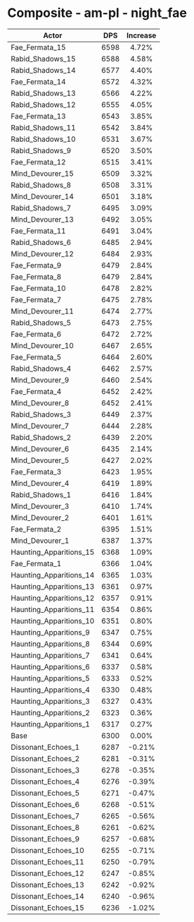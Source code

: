 # Composite - am-pl - night_fae
| Actor | DPS | Increase |
|---|:---:|:---:|
|Fae_Fermata_15|6598|4.72%|
|Rabid_Shadows_15|6588|4.58%|
|Rabid_Shadows_14|6577|4.40%|
|Fae_Fermata_14|6572|4.32%|
|Rabid_Shadows_13|6566|4.22%|
|Rabid_Shadows_12|6555|4.05%|
|Fae_Fermata_13|6543|3.85%|
|Rabid_Shadows_11|6542|3.84%|
|Rabid_Shadows_10|6531|3.67%|
|Rabid_Shadows_9|6520|3.50%|
|Fae_Fermata_12|6515|3.41%|
|Mind_Devourer_15|6509|3.32%|
|Rabid_Shadows_8|6508|3.31%|
|Mind_Devourer_14|6501|3.18%|
|Rabid_Shadows_7|6495|3.09%|
|Mind_Devourer_13|6492|3.05%|
|Fae_Fermata_11|6491|3.04%|
|Rabid_Shadows_6|6485|2.94%|
|Mind_Devourer_12|6484|2.93%|
|Fae_Fermata_9|6479|2.84%|
|Fae_Fermata_8|6479|2.84%|
|Fae_Fermata_10|6478|2.82%|
|Fae_Fermata_7|6475|2.78%|
|Mind_Devourer_11|6474|2.77%|
|Rabid_Shadows_5|6473|2.75%|
|Fae_Fermata_6|6472|2.72%|
|Mind_Devourer_10|6467|2.65%|
|Fae_Fermata_5|6464|2.60%|
|Rabid_Shadows_4|6462|2.57%|
|Mind_Devourer_9|6460|2.54%|
|Fae_Fermata_4|6452|2.42%|
|Mind_Devourer_8|6452|2.41%|
|Rabid_Shadows_3|6449|2.37%|
|Mind_Devourer_7|6444|2.28%|
|Rabid_Shadows_2|6439|2.20%|
|Mind_Devourer_6|6435|2.14%|
|Mind_Devourer_5|6427|2.02%|
|Fae_Fermata_3|6423|1.95%|
|Mind_Devourer_4|6419|1.89%|
|Rabid_Shadows_1|6416|1.84%|
|Mind_Devourer_3|6410|1.74%|
|Mind_Devourer_2|6401|1.61%|
|Fae_Fermata_2|6395|1.51%|
|Mind_Devourer_1|6387|1.37%|
|Haunting_Apparitions_15|6368|1.09%|
|Fae_Fermata_1|6366|1.04%|
|Haunting_Apparitions_14|6365|1.03%|
|Haunting_Apparitions_13|6361|0.97%|
|Haunting_Apparitions_12|6357|0.91%|
|Haunting_Apparitions_11|6354|0.86%|
|Haunting_Apparitions_10|6351|0.80%|
|Haunting_Apparitions_9|6347|0.75%|
|Haunting_Apparitions_8|6344|0.69%|
|Haunting_Apparitions_7|6341|0.64%|
|Haunting_Apparitions_6|6337|0.58%|
|Haunting_Apparitions_5|6333|0.52%|
|Haunting_Apparitions_4|6330|0.48%|
|Haunting_Apparitions_3|6327|0.43%|
|Haunting_Apparitions_2|6323|0.36%|
|Haunting_Apparitions_1|6317|0.27%|
|Base|6300|0.00%|
|Dissonant_Echoes_1|6287|-0.21%|
|Dissonant_Echoes_2|6281|-0.31%|
|Dissonant_Echoes_3|6278|-0.35%|
|Dissonant_Echoes_4|6276|-0.39%|
|Dissonant_Echoes_5|6271|-0.47%|
|Dissonant_Echoes_6|6268|-0.51%|
|Dissonant_Echoes_7|6265|-0.56%|
|Dissonant_Echoes_8|6261|-0.62%|
|Dissonant_Echoes_9|6257|-0.68%|
|Dissonant_Echoes_10|6255|-0.71%|
|Dissonant_Echoes_11|6250|-0.79%|
|Dissonant_Echoes_12|6247|-0.85%|
|Dissonant_Echoes_13|6242|-0.92%|
|Dissonant_Echoes_14|6240|-0.96%|
|Dissonant_Echoes_15|6236|-1.02%|
